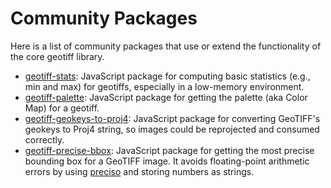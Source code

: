 # Community Packages

Here is a list of community packages that use or extend the functionality of the core geotiff library.
- [geotiff-stats](https://github.com/geotiff/geotiff-stats): JavaScript package for computing basic statistics (e.g., min and max) for geotiffs, especially in a low-memory environment.
- [geotiff-palette](https://github.com/GeoTIFF/geotiff-palette): JavaScript package for getting the palette (aka Color Map) for a geotiff.
- [geotiff-geokeys-to-proj4](https://github.com/matafokka/geotiff-geokeys-to-proj4): JavaScript package for converting GeoTIFF's geokeys to Proj4 string, so images could be reprojected and consumed correctly.
- [geotiff-precise-bbox](https://github.com/geotiff/geotiff-precise-bbox): JavaScript package for getting the most precise bounding box for a GeoTIFF image.  It avoids floating-point arithmetic errors by using [preciso](https://github.com/danieljdufour/preciso) and storing numbers as strings.
